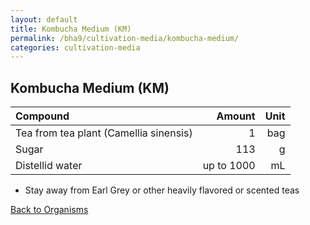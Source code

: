```yaml
---
layout: default
title: Kombucha Medium (KM)
permalink: /bha9/cultivation-media/kombucha-medium/
categories: cultivation-media
---
```


## Kombucha Medium (KM)

|Compound| Amount | Unit |
|:-------|-------:|-----:|
|Tea from tea plant (Camellia sinensis)|1|bag|
|Sugar|113|g|
|Distellid water|up to 1000|mL|

* Stay away from Earl Grey or other heavily flavored or scented teas

[Back to Organisms](/bha9/organisms/)
